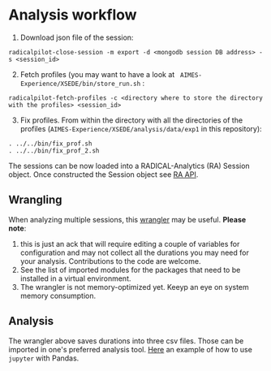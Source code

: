 # Analysis workflow

1. Download json file of the session:
  ```
  radicalpilot-close-session -m export -d <mongodb session DB address> -s <session_id>
  ```
2. Fetch profiles (you may want to have a look at ` AIMES-Experience/XSEDE/bin/store_run.sh` :
  ```
  radicalpilot-fetch-profiles -c <directory where to store the directory with the profiles> <session_id>
  ```
3. Fix profiles. From within the directory with all the directories of the profiles (`AIMES-Experience/XSEDE/analysis/data/exp1` in this repository):
  ```
  . ../../bin/fix_prof.sh
  . ../../bin/fix_prof_2.sh
  ```

The sessions can be now loaded into a RADICAL-Analytics (RA) Session object. Once constructed the Session object see [RA API](https://github.com/radical-cybertools/radical.analytics/blob/master/docs/source/apidoc.rst).

## Wrangling

When analyzing multiple sessions, this [wrangler](https://github.com/radical-experiments/AIMES-Experience/blob/master/XSEDE/analysis/bin/wranglermp.py) may be useful. **Please note**:

1. this is just an ack that will require editing a couple of variables for configuration and may not collect all the durations you may need for your analysis. Contributions to the code are welcome.
2. See the list of imported modules for the packages that need to be installed in a virtual environment.
3. The wrangler is not memory-optimized yet. Keeyp an eye on system memory consumption.

## Analysis

The wrangler above saves durations into three csv files. Those can be imported in one's preferred analysis tool. [Here](https://github.com/radical-experiments/AIMES-Experience/blob/master/XSEDE/analysis/xsede_characterization.ipynb) an example of how to use `jupyter` with Pandas.
